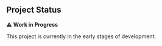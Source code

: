 ## Project Status

⚠️ **Work in Progress**

This project is currently in the early stages of development.
